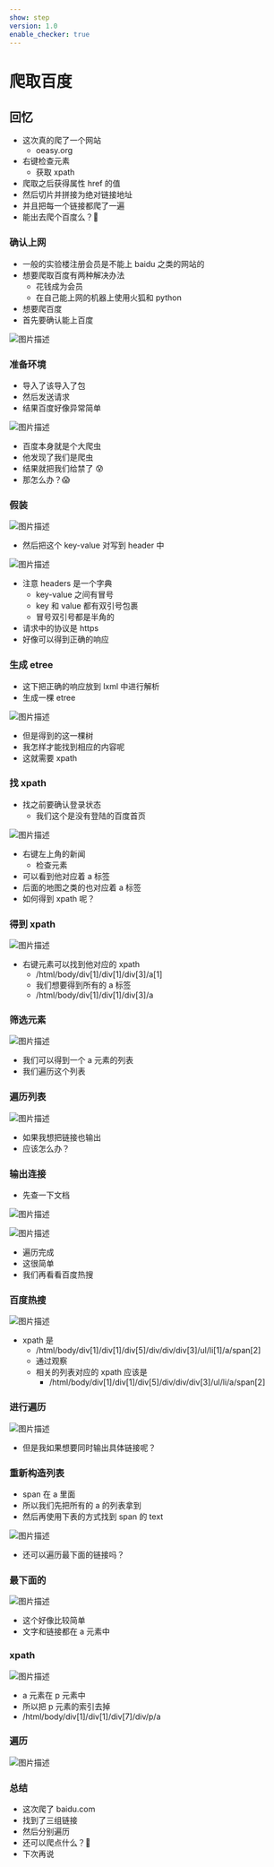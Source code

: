 ```yaml
---
show: step
version: 1.0
enable_checker: true
---
```


# 爬取百度

## 回忆

- 这次真的爬了一个网站
  - oeasy.org
- 右键检查元素
  - 获取 xpath
- 爬取之后获得属性 href 的值
- 然后切片并拼接为绝对链接地址
- 并且把每一个链接都爬了一遍
- 能出去爬个百度么？🤔

### 确认上网

- 一般的实验楼注册会员是不能上 baidu 之类的网站的
- 想要爬取百度有两种解决办法
  - 花钱成为会员
  - 在自己能上网的机器上使用火狐和 python
- 想要爬百度
- 首先要确认能上百度

![图片描述](https://doc.shiyanlou.com/courses/uid1190679-20211024-1635045425558)

### 准备环境

- 导入了该导入了包
- 然后发送请求
- 结果百度好像异常简单

![图片描述](https://doc.shiyanlou.com/courses/uid1190679-20211024-1635045479631)

- 百度本身就是个大爬虫
- 他发现了我们是爬虫
- 结果就把我们给禁了 😰
- 那怎么办？😱

### 假装

![图片描述](https://doc.shiyanlou.com/courses/uid1190679-20211024-1635046905973)

- 然后把这个 key-value 对写到 header 中

![图片描述](https://doc.shiyanlou.com/courses/uid1190679-20211024-1635047188733)

- 注意 headers 是一个字典
  - key-value 之间有冒号
  - key 和 value 都有双引号包裹
  - 冒号双引号都是半角的
- 请求中的协议是 https
- 好像可以得到正确的响应

### 生成 etree

- 这下把正确的响应放到 lxml 中进行解析
- 生成一棵 etree

![图片描述](https://doc.shiyanlou.com/courses/uid1190679-20211024-1635047598112)

- 但是得到的这一棵树
- 我怎样才能找到相应的内容呢
- 这就需要 xpath

### 找 xpath

- 找之前要确认登录状态
  - 我们这个是没有登陆的百度首页

![图片描述](https://doc.shiyanlou.com/courses/uid1190679-20211024-1635047760757)

- 右键左上角的新闻
  - 检查元素
- 可以看到他对应着 a 标签
- 后面的地图之类的也对应着 a 标签
- 如何得到 xpath 呢？

### 得到 xpath

![图片描述](https://doc.shiyanlou.com/courses/uid1190679-20211024-1635047839977)

- 右键元素可以找到他对应的 xpath
  - /html/body/div[1]/div[1]/div[3]/a[1]
  - 我们想要得到所有的 a 标签
  - /html/body/div[1]/div[1]/div[3]/a

### 筛选元素

![图片描述](https://doc.shiyanlou.com/courses/uid1190679-20211024-1635047975898)

- 我们可以得到一个 a 元素的列表
- 我们遍历这个列表

### 遍历列表

![图片描述](https://doc.shiyanlou.com/courses/uid1190679-20211024-1635048067904)

- 如果我想把链接也输出
- 应该怎么办？

### 输出连接

- 先查一下文档

![图片描述](https://doc.shiyanlou.com/courses/uid1190679-20211024-1635048399340)

![图片描述](https://doc.shiyanlou.com/courses/uid1190679-20211024-1635048417860)

- 遍历完成
- 这很简单
- 我们再看看百度热搜

### 百度热搜

![图片描述](https://doc.shiyanlou.com/courses/uid1190679-20211024-1635048555965)

- xpath 是
  - /html/body/div[1]/div[1]/div[5]/div/div/div[3]/ul/li[1]/a/span[2]
  - 通过观察
  - 相关的列表对应的 xpath 应该是
    - /html/body/div[1]/div[1]/div[5]/div/div/div[3]/ul/li/a/span[2]

### 进行遍历

![图片描述](https://doc.shiyanlou.com/courses/uid1190679-20211024-1635048757888)

- 但是我如果想要同时输出具体链接呢？

### 重新构造列表

- span 在 a 里面
- 所以我们先把所有的 a 的列表拿到
- 然后再使用下表的方式找到 span 的 text

![图片描述](https://doc.shiyanlou.com/courses/uid1190679-20211024-1635049094363)

- 还可以遍历最下面的链接吗？

### 最下面的

![图片描述](https://doc.shiyanlou.com/courses/uid1190679-20211024-1635049252958)

- 这个好像比较简单
- 文字和链接都在 a 元素中

### xpath

![图片描述](https://doc.shiyanlou.com/courses/uid1190679-20211024-1635049346923)

- a 元素在 p 元素中
- 所以把 p 元素的索引去掉
- /html/body/div[1]/div[1]/div[7]/div/p/a

### 遍历

![图片描述](https://doc.shiyanlou.com/courses/uid1190679-20211024-1635049450518)

### 总结

- 这次爬了 baidu.com
- 找到了三组链接
- 然后分别遍历
- 还可以爬点什么？🤔
- 下次再说
